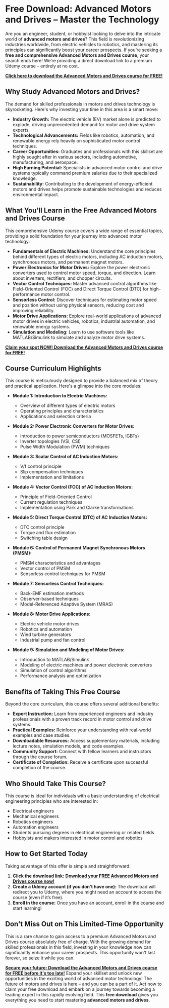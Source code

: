 # Free Download: Advanced Motors and Drives – Master the Technology

Are you an engineer, student, or hobbyist looking to delve into the intricate world of **advanced motors and drives**? This field is revolutionizing industries worldwide, from electric vehicles to robotics, and mastering its principles can significantly boost your career prospects. If you’re seeking a **free and comprehensive Advanced Motors and Drives course**, your search ends here! We’re providing a direct download link to a premium Udemy course – entirely at no cost.

[**Click here to download the Advanced Motors and Drives course for FREE!**](https://udemywork.com/advanced-motors-and-drives)

## Why Study Advanced Motors and Drives?

The demand for skilled professionals in motors and drives technology is skyrocketing. Here's why investing your time in this area is a smart move:

*   **Industry Growth:** The electric vehicle (EV) market alone is predicted to explode, driving unprecedented demand for motor and drive system experts.
*   **Technological Advancements:** Fields like robotics, automation, and renewable energy rely heavily on sophisticated motor control techniques.
*   **Career Opportunities:** Graduates and professionals with this skillset are highly sought after in various sectors, including automotive, manufacturing, and aerospace.
*   **High Earning Potential:** Specialists in advanced motor control and drive systems typically command premium salaries due to their specialized knowledge.
*   **Sustainability:** Contributing to the development of energy-efficient motors and drives helps promote sustainable technologies and reduces environmental impact.

## What You'll Learn in the Free Advanced Motors and Drives Course

This comprehensive Udemy course covers a wide range of essential topics, providing a solid foundation for your journey into advanced motor technology:

*   **Fundamentals of Electric Machines:** Understand the core principles behind different types of electric motors, including AC induction motors, synchronous motors, and permanent magnet motors.
*   **Power Electronics for Motor Drives:** Explore the power electronic converters used to control motor speed, torque, and direction. Learn about inverters, rectifiers, and chopper circuits.
*   **Vector Control Techniques:** Master advanced control algorithms like Field-Oriented Control (FOC) and Direct Torque Control (DTC) for high-performance motor control.
*   **Sensorless Control:** Discover techniques for estimating motor speed and position without using physical sensors, reducing cost and improving reliability.
*   **Motor Drive Applications:** Explore real-world applications of advanced motor drives in electric vehicles, robotics, industrial automation, and renewable energy systems.
*   **Simulation and Modeling:** Learn to use software tools like MATLAB/Simulink to simulate and analyze motor drive systems.

[**Claim your spot NOW! Download the Advanced Motors and Drives course for FREE!**](https://udemywork.com/advanced-motors-and-drives)

## Course Curriculum Highlights

This course is meticulously designed to provide a balanced mix of theory and practical application. Here's a glimpse into the core modules:

*   **Module 1: Introduction to Electric Machines:**
    *   Overview of different types of electric motors
    *   Operating principles and characteristics
    *   Applications and selection criteria

*   **Module 2: Power Electronic Converters for Motor Drives:**
    *   Introduction to power semiconductors (MOSFETs, IGBTs)
    *   Inverter topologies (VSI, CSI)
    *   Pulse Width Modulation (PWM) techniques

*   **Module 3: Scalar Control of AC Induction Motors:**
    *   V/f control principle
    *   Slip compensation techniques
    *   Implementation and limitations

*   **Module 4: Vector Control (FOC) of AC Induction Motors:**
    *   Principle of Field-Oriented Control
    *   Current regulation techniques
    *   Implementation using Park and Clarke transformations

*   **Module 5: Direct Torque Control (DTC) of AC Induction Motors:**
    *   DTC control principle
    *   Torque and flux estimation
    *   Switching table design

*   **Module 6: Control of Permanent Magnet Synchronous Motors (PMSM):**
    *   PMSM characteristics and advantages
    *   Vector control of PMSM
    *   Sensorless control techniques for PMSM

*   **Module 7: Sensorless Control Techniques:**
    *   Back-EMF estimation methods
    *   Observer-based techniques
    *   Model-Referenced Adaptive System (MRAS)

*   **Module 8: Motor Drive Applications:**
    *   Electric vehicle motor drives
    *   Robotics and automation
    *   Wind turbine generators
    *   Industrial pump and fan control

*   **Module 9: Simulation and Modeling of Motor Drives:**
    *   Introduction to MATLAB/Simulink
    *   Modeling of electric machines and power electronic converters
    *   Simulation of control algorithms
    *   Performance analysis and optimization

## Benefits of Taking This Free Course

Beyond the core curriculum, this course offers several additional benefits:

*   **Expert Instruction:** Learn from experienced engineers and industry professionals with a proven track record in motor control and drive systems.
*   **Practical Examples:** Reinforce your understanding with real-world examples and case studies.
*   **Downloadable Resources:** Access supplementary materials, including lecture notes, simulation models, and code examples.
*   **Community Support:** Connect with fellow learners and instructors through the course forum.
*   **Certificate of Completion:** Receive a certificate upon successful completion of the course.

## Who Should Take This Course?

This course is ideal for individuals with a basic understanding of electrical engineering principles who are interested in:

*   Electrical engineers
*   Mechanical engineers
*   Robotics engineers
*   Automation engineers
*   Students pursuing degrees in electrical engineering or related fields
*   Hobbyists and makers interested in motor control and robotics

## How to Get Started Today

Taking advantage of this offer is simple and straightforward:

1.  **Click the download link:** [**Download your FREE Advanced Motors and Drives course now!**](https://udemywork.com/advanced-motors-and-drives)
2.  **Create a Udemy account (if you don't have one):** The download will redirect you to Udemy, where you might need an account to access the course (even if it’s free).
3.  **Enroll in the course:** Once you have an account, enroll in the course and start learning!

## Don't Miss Out on This Limited-Time Opportunity

This is a rare chance to gain access to a premium Advanced Motors and Drives course absolutely free of charge. With the growing demand for skilled professionals in this field, investing in your knowledge now can significantly enhance your career prospects. This opportunity won't last forever, so seize it while you can.

**[Secure your future: Download the Advanced Motors and Drives course for FREE before it's too late!](https://udemywork.com/advanced-motors-and-drives)** Expand your skillset and unlock new opportunities in the exciting world of advanced motor technology! The future of motors and drives is here – and you can be a part of it. Act now to claim your free download and embark on a journey towards becoming a leading expert in this rapidly evolving field. This **free download** gives you everything you need to start mastering **advanced motors and drives**.
